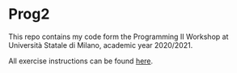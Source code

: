 # Prog2
This repo contains my code form the Programming II Workshop at Università Statale di Milano, academic year 2020/2021.

All exercise instructions can be found [here](https://github.com/prog2-unimi/esercitazioni/tree/master/testi).
